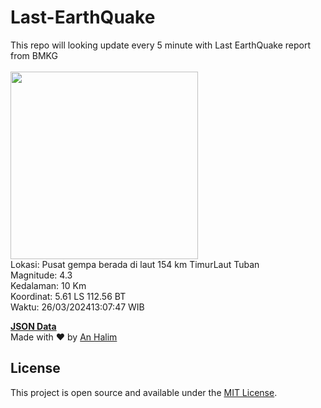 # Last-EarthQuake
This repo will looking update every 5 minute with Last EarthQuake report from BMKG
<br>
<br>
<img src="https://static.bmkg.go.id/20240326130747.mmi.jpg" width="300"/>
<br>
Lokasi: Pusat gempa berada di laut 154 km TimurLaut Tuban <br>
Magnitude: 4.3 <br>
Kedalaman: 10 Km <br>
Koordinat: 5.61 LS 112.56 BT <br>
Waktu: 26/03/202413:07:47 WIB <br>

<a href="./data/data.json">**JSON Data**</a>
<br>
Made with ❤️ by <a href="https://github.com/an-halim">An Halim</a>
## License

This project is open source and available under the [MIT License](LICENSE).
